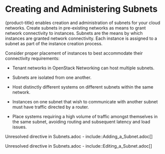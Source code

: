 # Creating and Administering Subnets

{product-title} enables creation and administration of subnets for your
cloud networks. Create subnets in pre-existing networks as means to
grant network connectivity to instances. Subnets are the means by which
instances are granted network connectivity. Each instance is assigned to
a subnet as part of the instance creation process.

Consider proper placement of instances to best accommodate their
connectivity requirements:

  - Tenant networks in OpenStack Networking can host multiple subnets.

  - Subnets are isolated from one another.

  - Host distinctly different systems on different subnets within the
    same network.

  - Instances on one subnet that wish to communicate with another subnet
    must have traffic directed by a router.

  - Place systems requiring a high volume of traffic amongst themselves
    in the same subnet, avoiding routing and subsequent latency and load
    issues.

Unresolved directive in Subnets.adoc -
include::Adding\_a\_Subnet.adoc\[\]

Unresolved directive in Subnets.adoc -
include::Editing\_a\_Subnet.adoc\[\]
